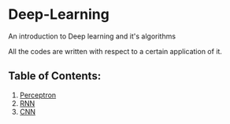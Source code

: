 # Deep-Learning
An introduction to Deep learning and it's algorithms

All the codes are written with respect to a certain application of it.

## Table of Contents:

1. [Perceptron](https://github.com/siddarthjha/Deep-Learning/tree/master/Perceptron)
2. [RNN](https://github.com/siddarthjha/Deep-Learning/tree/master/RNN)
3. [CNN](https://github.com/siddarthjha/Deep-Learning/tree/master/CNN)
